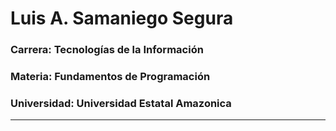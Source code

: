 # Luis A. Samaniego Segura
### Carrera: Tecnologías de la Información
### Materia: Fundamentos de Programación
### Universidad: Universidad Estatal Amazonica

---
